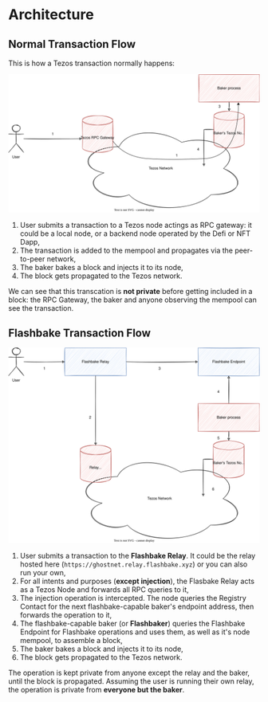 # Architecture

## Normal Transaction Flow

This is how a Tezos transaction normally happens:

![Normal Flow](/img/normal_transaction_flow.drawio.svg)

1. User submits a transaction to a Tezos node actings as RPC gateway: it could be a local node, or a backend node operated by the Defi or NFT Dapp,
1. The transaction is added to the mempool and propagates via the peer-to-peer network,
1. The baker bakes a block and injects it to its node,
1. The block gets propagated to the Tezos network.

We can see that this transcation is **not private** before getting included in a block: the RPC Gateway, the baker and anyone observing the mempool can see the transaction.

## Flashbake Transaction Flow

![Flashbake Flow](/img/flashbake_flow.svg)

1. User submits a transaction to the **Flashbake Relay**. It could be the relay hosted here (`https://ghostnet.relay.flashbake.xyz`) or you can also run your own,
1. For all intents and purposes (**except injection**), the Flasbake Relay acts as a Tezos Node and forwards all RPC queries to it,
1. The injection operation is intercepted. The node queries the Registry Contact for the next flashbake-capable baker's endpoint address, then forwards the operation to it,
1. The flashbake-capable baker (or **Flashbaker**) queries the Flashbake Endpoint for Flashbake operations and uses them, as well as it's node mempool, to assemble a block,
1. The baker bakes a block and injects it to its node,
1. The block gets propagated to the Tezos network.

The operation is kept private from anyone except the relay and the baker, until the block is propagated. Assuming the user is running their own relay, the operation is private from **everyone but the baker**.
